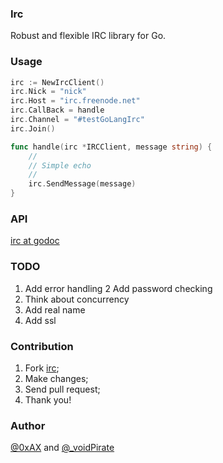 ### Irc

Robust and flexible IRC library for Go.

### Usage

```go
irc := NewIrcClient()
irc.Nick = "nick"
irc.Host = "irc.freenode.net"
irc.CallBack = handle
irc.Channel = "#testGoLangIrc"
irc.Join()

func handle(irc *IRCClient, message string) {
    //
    // Simple echo
    //
    irc.SendMessage(message)
}
```

### API

[irc at godoc](http://godoc.org/github.com/Bullet-Chat/irc)

### TODO

 1. Add error handling
 2  Add password checking
 3. Think about concurrency
 4. Add real name
 5. Add ssl

### Contribution

 1. Fork [irc](https://github.com/Bullet-Chat/irc);
 2. Make changes;
 3. Send pull request;
 4. Thank you!

### Author

[@0xAX](https://twitter.com/0xAX) and [@_voidPirate](https://twitter.com/_voidPirate)
